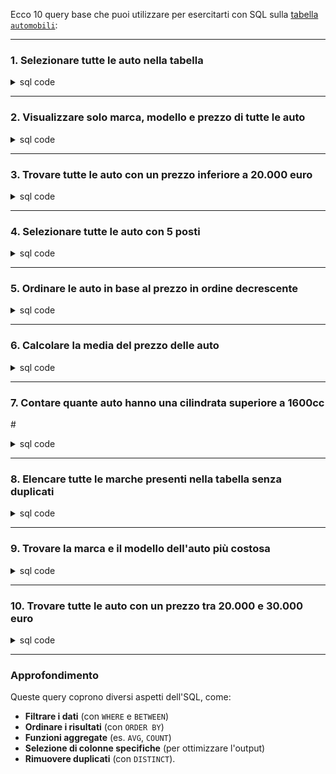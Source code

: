 Ecco 10 query base che puoi utilizzare per esercitarti con SQL sulla [tabella `automobili`](../09_data/automobili.sql):

---

### 1. **Selezionare tutte le auto nella tabella**

<details>
  <summary>sql code</summary>
```sql
SELECT * 
FROM automobili;
```
</details>

---

### 2. **Visualizzare solo marca, modello e prezzo di tutte le auto**

<details>
  <summary>sql code</summary>
```sql
SELECT marca, modello, prezzo 
FROM automobili;
```
</details>

---

### 3. **Trovare tutte le auto con un prezzo inferiore a 20.000 euro**

<details>
  <summary>sql code</summary>
```sql
SELECT * 
FROM automobili 
WHERE prezzo < 20000;
```
</details>

---

### 4. **Selezionare tutte le auto con 5 posti**

<details>
  <summary>sql code</summary>
```sql
SELECT * 
FROM automobili 
WHERE posti = 5;
```
</details>

---

### 5. **Ordinare le auto in base al prezzo in ordine decrescente**

<details>
  <summary>sql code</summary>
```sql
SELECT * 
FROM automobili 
ORDER BY prezzo DESC;
```
</details>

---

### 6. **Calcolare la media del prezzo delle auto**

<details>
  <summary>sql code</summary>
```sql
SELECT AVG(prezzo) AS media_prezzo 
FROM automobili;
```
</details>

---

### 7. **Contare quante auto hanno una cilindrata superiore a 1600cc**

#<details>
  <summary>sql code</summary>
```sql
SELECT COUNT(*) AS auto_grandi_cilindrata 
FROM automobili 
WHERE cilindrata > 1600;
```
</details>

---

### 8. **Elencare tutte le marche presenti nella tabella senza duplicati**

<details>
  <summary>sql code</summary>
```sql
SELECT DISTINCT marca 
FROM automobili;
```
</details>

---

### 9. **Trovare la marca e il modello dell'auto più costosa**

<details>
  <summary>sql code</summary>
```sql
SELECT marca, modello, prezzo 
FROM automobili 
ORDER BY prezzo DESC 
LIMIT 1;
```
</details>

---

### 10. **Trovare tutte le auto con un prezzo tra 20.000 e 30.000 euro**

<details>
  <summary>sql code</summary>
```sql
SELECT * 
FROM automobili 
WHERE prezzo BETWEEN 20000 AND 30000;
```
</details>

---

### Approfondimento

Queste query coprono diversi aspetti dell'SQL, come:

- **Filtrare i dati** (con `WHERE` e `BETWEEN`)
- **Ordinare i risultati** (con `ORDER BY`)
- **Funzioni aggregate** (es. `AVG`, `COUNT`)
- **Selezione di colonne specifiche** (per ottimizzare l'output)
- **Rimuovere duplicati** (con `DISTINCT`).

